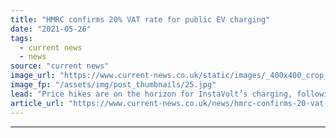 ```yaml
---
title: "HMRC confirms 20% VAT rate for public EV charging"
date: "2021-05-26"
tags: 
  - current news
  - news
source: "current news"
image_url: "https://www.current-news.co.uk/static/images/_400x400_crop_center-center/i3-charging-InstaVolt.jpg"
image_fp: "/assets/img/post_thumbnails/25.jpg"
lead: "​Price hikes are on the horizon for InstaVolt’s charging, following clarity on the VAT rate for public charging, while other networks remain unaffected."
article_url: "https://www.current-news.co.uk/news/hmrc-confirms-20-vat-rate-for-public-ev-charging?utm_source=rss-feeds&utm_medium=rss&utm_campaign=rss"
---
```


---
